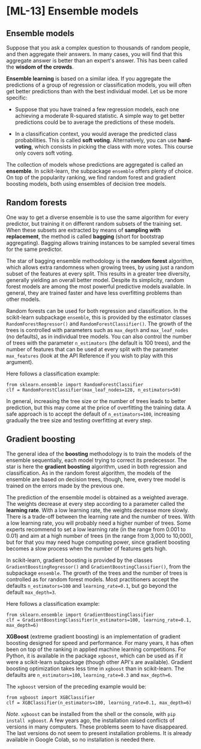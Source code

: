 # [ML-13] Ensemble models

## Ensemble models

Suppose that you ask a complex question to thousands of random people, and then aggregate their answers. In many cases, you will find that this aggregate answer is better than an expert's answer. This has been called the **wisdom of the crowds**.

**Ensemble learning** is based on a similar idea. If you aggregate the predictions of a group of regression or classification models, you will often get better predictions than with the best individual model. Let us be more specific: 

* Suppose that you have trained a few regression models, each one achieving a moderate R-squared statistic. A simple way to get better predictions could be to average the predictions of these models.

* In a classification context, you would average the predicted class probabilities. This is called **soft voting**. Alternatively, you can use **hard-voting**, which consists in picking the class with more votes. This course only covers soft voting.

The collection of models whose predictions are aggregated is called an **ensemble**. In scikit-learn, the subpackage `ensemble` offers plenty of choice. On top of the popularity ranking, we find random forest and gradient boosting models, both using ensembles of decision tree models.

## Random forests

One way to get a diverse ensemble is to use the same algorithm for every predictor, but training it on different random subsets of the training set. When these subsets are extracted by means of **sampling with replacement**, the method is called **bagging** (short for bootstrap aggregating). Bagging allows training instances to be sampled several times for the same predictor.

The star of bagging ensemble methodology is the **random forest** algorithm, which allows extra randomness when growing trees, by using just a random subset of the features at every split. This results in a greater tree diversity, generally yielding an overall better model. Despite its simplicity, random forest models are among the most powerful predictive models available. In general, they are trained faster and have less overfitting problems than other models.

Random forests can be used for both regression and classification. In the scikit-learn subpackage `ensemble`, this is provided by the estimator classes `RandomForestRegressor()` and `RandomForestClassifier()`. The growth of the trees is controlled with parameters such as `max_depth` and `max_leaf_nodes` (no defaults), as in individual tree models. You can also control the number of trees with the parameter `n_estimators` (the default is 100 trees), and the number of features that can be used at every split with the parameter `max_features` (look at the API Reference if you wish to play with this argument).

Here follows a classification example:

```
from sklearn.ensemble import RandomForestClassifier
clf = RandomForestClassifier(max_leaf_nodes=128, n_estimators=50)
```

In general, increasing the tree size or the number of trees leads to better prediction, but this may come at the price of overfitting the training data. A safe approach is to accept the default of `n_estimators=100`, increasing gradually the tree size and testing overfitting at every step.

## Gradient boosting

The general idea of the **boosting** methodology is to train the models of the ensemble sequentially, each model trying to correct its predecessor. The star is here the **gradient boosting** algorithm, used in both regression and classification. As in the random forest algorithm, the models of the ensemble are based on decision trees, though, here, every tree model is trained on the errors made by the previous one.

The prediction of the ensemble model is obtained as a weighted average. The weights decrease at every step according to a parameter called the **learning rate**. With a low learning rate, the weights decrease more slowly. There is a trade-off between the learning rate and the number of trees. With a low learning rate, you will probably need a higher number of trees. Some experts recommend to set a low learning rate (in the range from 0.001 to 0.01) and aim at a high number of trees (in the range from 3,000 to 10,000), but for that you may need huge computing power, since gradient boosting becomes a slow process when the number of features gets high.

In scikit-learn, gradient boosting is provided by the classes `GradientBoostingRegressor()` and `GradientBoostingClassifier()`, from the subpackage `ensemble`. The growth of the trees and the number of trees is controlled as for random forest models. Most practitioners accept the defaults `n_estimators=100` and `learning_rate=0.1`, but go beyond the default `max_depth=3`.

Here follows a classification example:

```
from sklearn.ensemble import GradientBoostingClassifier
clf = GradientBoostingClassifier(n_estimators=100, learning_rate=0.1, max_depth=6)
```

**XGBoost** (extreme gradient boosting) is an implementation of gradient boosting designed for speed and performance. For many years, it has often been on top of the ranking in applied machine learning competitions. For Python, it is available in the package `xgboost`, which can be used as if it were a scikit-learn subpackage (though other API's are available). Gradient boosting optimization takes less time in `xgboost` than in scikit-learn. The defaults are `n_estimators=100`, `learning_rate=0.3` and `max_depth=6`.

The `xgboost` version of the preceding example would be:

```
from xgboost import XGBClassifier
clf = XGBClassifier(n_estimators=100, learning_rate=0.1, max_depth=6)
```

*Note*. `xgboost` can be installed from the shell or the console, with `pip install xgboost`. A few years ago, the installation raised conflicts of versions in many computers. These problems seem to have disappeared. The last versions do not seem to present installation problems. It is already available in Google Colab, so no installation is needed there.
